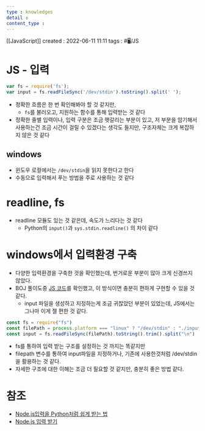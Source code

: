 ```yaml
---
type : knowledges
detail : 
content_type :
---
```


[[JavaScript]]
created : 2022-06-11 11:11
tags : #🖥️/JS 

# JS - 입력
```javascript
var fs = require('fs');
var input = fs.readFileSync('/dev/stdin').toString().split(' ');
```

- 정확한 흐름은 한 번 확인해봐야 할 것 같지만,
	- `fs`를 불러오고, 지원하는 함수를 통해 입력받는 것 같다
- 정확한 줄별 입력이나, 입력 구분은 조금 햇갈리는 부분이 있고, 저 부분을 암기해서 사용하는건 조금 시간이 걸릴 수 있겠다는 생각도 들지만, 구조자체는 크게 복잡하지 않은 것 같다

## windows
- 윈도우 로컬에서는 `/dev/stdin`을 읽지 못한다고 한다
- 수동으로 입력해서 푸는 방법을 주로 사용하는 것 같다

# readline, fs
- readline 모듈도 있는 것 같은데, 속도가 느리다는 것 같다
	- Python의 `input()`과 `sys.stdin.readline()` 의 차이 같다

# windows에서 입력환경 구축
- 다양한 입력환경을 구축한 것을 확인했는데, 번거로운 부분이 많아 크게 신경쓰지 않았다.
- BOJ 풀이도중 [JS 코드](https://www.acmicpc.net/source/41827713)를 확인했고, 이 방식이면 충분히 편하게 구현할 수 있을 것 같다.
	- input 파일을 생성하고 지정하는게 조금 귀찮았던 부분이 있었는데, JS에서는 그나마 이게 젤 편한 것 같다.

```js
const fs = require("fs")
const filePath = process.platform === "linux" ? "/dev/stdin" : "./input.txt"
const input = fs.readFileSync(filePath).toString().trim().split("\n")
```

- fs를 통하여 입력 받는 구조를 설정하는 것 까지는 똑같지만
- filepath 변수를 통하여 input파일을 지정하거나, 기존에 사용한것처럼 /dev/stdin 을 활용하는 것 같다.
- 자세한 구조에 대한 이해는 조금 더 필요할 것 같지만, 충분히 좋은 방법 같다.

# 참조
- [Node.js입력을 Python처럼 쉽게 받는 법](https://degurii.tistory.com/108)
- [Node.js 입력 받기](https://velog.io/@exploit017/%EB%B0%B1%EC%A4%80Node.js-Node.js-%EC%9E%85%EB%A0%A5-%EB%B0%9B%EA%B8%B0)